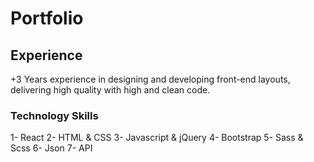 # Portfolio 
## Experience
+3 Years experience  in designing and developing front-end layouts, delivering high quality with high and clean code.
### Technology Skills
1- React
2- HTML & CSS
3- Javascript & jQuery
4- Bootstrap
5- Sass & Scss
6- Json
7- API
